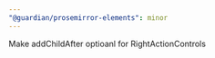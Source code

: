 ```yaml
---
"@guardian/prosemirror-elements": minor
---
```


Make addChildAfter optioanl for RightActionControls
